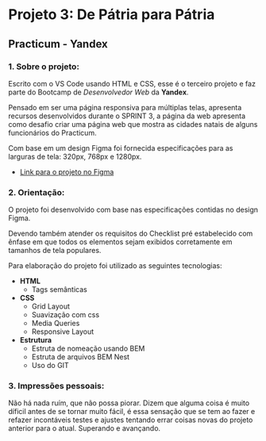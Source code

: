 # Projeto 3: De Pátria para Pátria

## Practicum - Yandex

### 1. Sobre o projeto:
Escrito com o VS Code usando HTML e CSS, esse é o terceiro projeto e faz parte do Bootcamp de _Desenvolvedor Web_ da **Yandex**.

Pensado em ser uma página responsiva para múltiplas telas, apresenta recursos desenvolvidos durante o SPRINT 3, a página da web apresenta como desafio criar uma página web que mostra as cidades natais de alguns funcionários do Practicum.

Com base em um design Figma foi fornecida especificações para as larguras de tela: 320px, 768px e 1280px.
* [Link para o projeto no Figma](https://www.figma.com/file/GrMXsb1nThoKf3LFc42Bbh/WEB%2C-Sprint-3-%3A-De-P%C3%A1tria-para-P%C3%A1tria-%7C-desktop-%2B-mobile?node-id=0%3A1)  

### 2. Orientação:

O projeto foi desenvolvido com base nas especificações contidas no design Figma.

Devendo também atender os requisitos do Checklist pré estabelecido com ênfase em que todos os elementos sejam exibidos corretamente em tamanhos de tela populares.  

Para elaboração do projeto foi utilizado as seguintes tecnologias:

- **HTML**
  - Tags semânticas
- **CSS**
  - Grid Layout
  - Suavização com css
  - Media Queries
  - Responsive Layout
- **Estrutura**
  - Estruta de nomeação usando BEM
  - Estruta de arquivos BEM Nest
  - Uso do GIT

### 3. Impressões pessoais:

Não há nada ruím, que não possa piorar. Dizem que alguma coisa é muito díficil antes de se tornar muito fácil, é essa sensação que se tem ao fazer e refazer incontáveis testes e ajustes tentando errar coisas novas do projeto anterior para o atual. Superando e avançando.